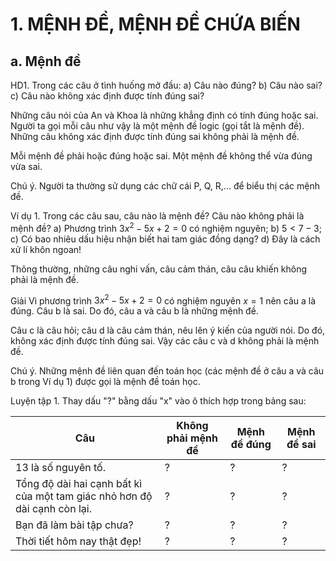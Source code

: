 # 1. MỆNH ĐỀ, MỆNH ĐỀ CHỨA BIẾN

## a. Mệnh đề

HD1. Trong các câu ở tình huống mở đầu:
a) Câu nào đúng?
b) Câu nào sai?
c) Câu nào không xác định được tính đúng sai?

Những câu nói của An và Khoa là những khẳng định có tính đúng hoặc sai. Người ta gọi mỗi câu như vậy là một mệnh đề logic (gọi tắt là mệnh đề). Những câu không xác định được tính đúng sai không phải là mệnh đề.

Mỗi mệnh đề phải hoặc đúng hoặc sai.
Một mệnh đề không thể vừa đúng vừa sai.

Chú ý. Người ta thường sử dụng các chữ cái P, Q, R,... để biểu thị các mệnh đề.

Ví dụ 1. Trong các câu sau, câu nào là mệnh đề? Câu nào không phải là mệnh đề?
a) Phương trình $3x^2 - 5x + 2 = 0$ có nghiệm nguyên;
b) $5 < 7 - 3$;
c) Có bao nhiêu dấu hiệu nhận biết hai tam giác đồng dạng?
d) Đây là cách xử lí khôn ngoan!

Thông thường, những câu nghi vấn, câu cảm thán, câu câu khiến không phải là mệnh đề.

Giải
Vì phương trình $3x^2 - 5x + 2 = 0$ có nghiệm nguyên $x = 1$ nên câu a là đúng. Câu b là sai. Do đó, câu a và câu b là những mệnh đề.

Câu c là câu hỏi; câu d là câu cảm thán, nêu lên ý kiến của người nói. Do đó, không xác định được tính đúng sai. Vậy các câu c và d không phải là mệnh đề.

Chú ý. Những mệnh đề liên quan đến toán học (các mệnh đề ở câu a và câu b trong Ví dụ 1) được gọi là mệnh đề toán học.

Luyện tập 1. Thay dấu "?" bằng dấu "x" vào ô thích hợp trong bảng sau:

| Câu                                                                       | Không phải mệnh đề | Mệnh đề đúng | Mệnh đề sai |
| ------------------------------------------------------------------------- | ------------------ | ------------ | ----------- |
| 13 là số nguyên tố.                                                       | ?                  | ?            | ?           |
| Tổng độ dài hai cạnh bất kì của một tam giác nhỏ hơn độ dài cạnh còn lại. | ?                  | ?            | ?           |
| Bạn đã làm bài tập chưa?                                                  | ?                  | ?            | ?           |
| Thời tiết hôm nay thật đẹp!                                               | ?                  | ?            | ?           |